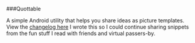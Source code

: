 ###Quottable

A simple Android utility that helps you share ideas as picture templates. View the [changelog here](https://www.jessejojojohnson.com/quottable/)
I wrote this so I could continue sharing snippets from the fun stuff I read with friends and virtual passers-by.